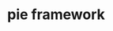 ---
title: pie framework 
layout: Examples
main: 
  title: Examples
  subtitle: Here you will find examples of different PIE interactions.
pies:
  - name: corespring-choice
    path: /assets/pies/corespring-choice
    title: Choice Interaction
    description: This is a choice interaction
  - name: corespring-match
    path: /assets/pies/corespring-match
    title: Match Interaction
    description: The match interaction 
  - name: corespring-number-line
    path: /assets/pies/corespring-number-line
    title: Number Line 
    description: Num Num
---